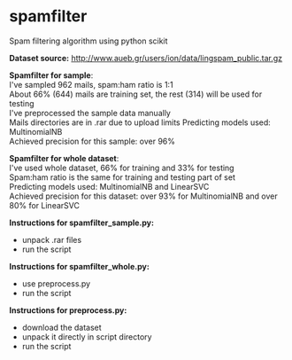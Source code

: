 # spamfilter
Spam filtering algorithm using python scikit

**Dataset source:** http://www.aueb.gr/users/ion/data/lingspam_public.tar.gz  

**Spamfilter for sample**:  
I've sampled 962 mails, spam:ham ratio is 1:1  
About 66% (644) mails are training set, the rest (314) will be used for testing  
I've preprocessed the sample data manually   
Mails directories are in .rar due to upload limits 
Predicting models used: MultinomialNB  
Achieved precision for this sample: over 96%  
  
**Spamfilter for whole dataset**:  
I've used whole dataset, 66% for training and 33% for testing  
Spam:ham ratio is the same for training and testing part of set  
Predicting models used: MultinomialNB and LinearSVC  
Achieved precision for this dataset: over 93% for MultinomialNB and over 80% for LinearSVC
  
**Instructions for spamfilter_sample.py:**  
- unpack .rar files  
- run the script  
  
 **Instructions for spamfilter_whole.py:**  
- use preprocess.py  
- run the script  
  
**Instructions for preprocess.py:**  
- download the dataset  
- unpack it directly in script directory  
- run the script
